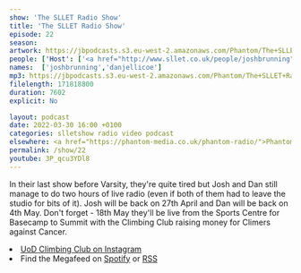 ```yaml
---
show: 'The SLLET Radio Show'
title: 'The SLLET Radio Show'
episode: 22
season: 
artwork: https://jbpodcasts.s3.eu-west-2.amazonaws.com/Phantom/The+SLLET+Radio+Show/2021-09-27+-+SLLET+radio+square.png
people: ['Host': ['<a href="http://www.sllet.co.uk/people/joshbrunning">Josh Brunning</a>','<a href="http://www.sllet.co.uk/people/danjellicoe">Dan Jellicoe</a>']]
names:  ['joshbrunning','danjellicoe']
mp3: https://jbpodcasts.s3.eu-west-2.amazonaws.com/Phantom/The+SLLET+Radio+Show/2022-03-30+-+22.mp3
filelength: 171818800
duration: 7602
explicit: No

layout: podcast
date: 2022-03-30 16:00 +0100
categories: slletshow radio video podcast
elsewhere: <a href="https://phantom-media.co.uk/phantom-radio/">Phantom Media</a>
permalink: /show/22
youtube: 3P_qcu3YDl8
---
```


In their last show before Varsity, they're quite tired but Josh and Dan still manage to do two hours of live radio (even if both of them had to leave the studio for bits of it). Josh will be back on 27th April and Dan will be back on 4th May. Don't forget - 18th May they'll be live from the Sports Centre for Basecamp to Summit with the Climbing Club raising money for Climers against Cancer.

<li><a href="https://www.instagram.com/uodclimbing/">UoD Climbing Club on Instagram</a></li>
<li>Find the Megafeed on <a href="https://open.spotify.com/show/1WGc6YCF3UfAL7E62gHLAS?si=eff5901deb8d498e">Spotify</a> or <a href="https://anchor.fm/s/849e58ac/podcast/rss">RSS</a></li>
